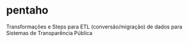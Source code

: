 pentaho
=======

Transformações e Steps para ETL (conversão/migração) de dados para Sistemas de Transparência Pública

